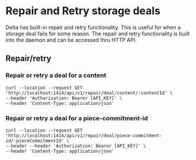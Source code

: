 # Repair and Retry storage deals

Delta has built-in repair and retry functionality. This is useful for when a storage deal fails for some reason. The repair and retry functionality is built into the daemon and can be accessed thru HTTP API.

## Repair/retry
### Repair or retry a deal for a content
```
curl --location --request GET 'http://localhost:1414/api/v1/repair/deal/content/:contentId' \
--header 'Authorization: Bearer [API_KEY]' \
--header 'Content-Type: application/json' 
```

### Repair or retry a deal for a piece-commitment-id
```
curl --location --request GET 'http://localhost:1414/api/v1/repair/deal/piece-commitment-id/:pieceCommitmentId' \
--header --header 'Authorization: Bearer [API_KEY]' \
--header 'Content-Type: application/json' 
```
